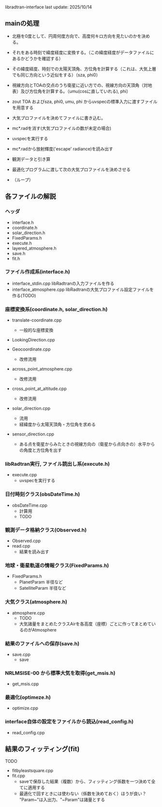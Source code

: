 libradtran-interface
last update: 2025/10/14


## mainの処理
- 北極を0度として、円周何度方向で、高度何キロ方向を見たいのかを決める。
- それをある時刻で緯度経度に変換する。（この緯度経度がデータファイルにあるかどうかを確認する）
- その緯度経度、時刻での太陽天頂角、方位角を計算する（これは、大気上層でも同じ方向という近似をする）（sza, phi0）
- 視線方向とTOAの交点のうち衛星に近い方での、視線方向の天頂角（対地表）及び方位角を計算する。（umu(cosに直していれる), phi）
 
- zout TOA およびsza, phi0, umu, phi からuvspecの標準入力に渡すファイルを用意する
 
- 大気プロファイルを決めてファイルに書き込む。
- mc*.radを消す(大気プロファイルの数が未定の場合)
 
- uvspecを実行する
- mc*.radから放射輝度('escape' radiance)を読み出す
- 観測データと引き算
- 最適化プログラムに渡して次の大気プロファイルを決めさせる
- （ループ）


## 各ファイルの解説
### ヘッダ
- interface.h
- coordinate.h
- solar_direction.h
- FixedParams.h
- execute.h
- layered_atmosphere.h
- save.h
- fit.h

### ファイル作成系(interface.h)
- interface_stdin.cpp	libRadtranの入力ファイルを作る
- interface_atmosphere.cpp	libRadtranの大気プロファイル設定ファイルを作る(TODO)

### 座標変換系(coordinate.h, solar_direction.h)
- translate-coordinate.cpp
	- 一般的な座標変換

- LookingDirection.cpp
- Geocoordinate.cpp
	- 改修流用
- across_point_atmosphere.cpp
	- 改修流用
- cross_point_at_altitude.cpp
	- 改修流用
- solar_direction.cpp
	- 流用
	- 経緯度から太陽天頂角・方位角を求める
- sensor_direction.cpp
	- ある点を衛星からみたときの視線方向の（衛星から点向きの）水平からの角度と方位角を出す

### libRadtran実行, ファイル読出し系(execute.h)
- execute.cpp
	- uvspecを実行する

### 日付時刻クラス(obsDateTime.h)
- obsDateTime.cpp
	- 計算用
	- TODO

### 観測データ格納クラス(Observed.h)
- Observed.cpp
- read.cpp
	- 結果を読み出す

### 地球・衛星軌道の情報クラス(FixedParams.h)
- FixedParams.h
	- PlanetParam 半径など
	- SatelliteParam 半径など

### 大気クラス(atmosphere.h)
- atmosphere.cpp
	- TODO
	- 大気諸量をまとめたクラスAirを各高度（座標）ごとに作ってまとめているのがAtmosphere

### 結果のファイルへの保存(save.h)
- save.cpp
	- save

### NRLMSISE-00 から標準大気を取得(get_msis.h)
- get_msis.cpp

### 最適化(optimeze.h)
- optimize.cpp

### interface自体の設定をファイルから読込(read_config.h)
- read_config.cpp

## 結果のフィッティング(fit)
TODO
- fitbyleastsquare.cpp
- fit.cpp
	- saveで保存した結果（複数）から、フィッティング係数を一つ決めて全てに適用する
	- 最適化で回すときには使わない（係数を決めておく）ほうが良い？
"Param~"は入出力、"~Param"は諸量とする
